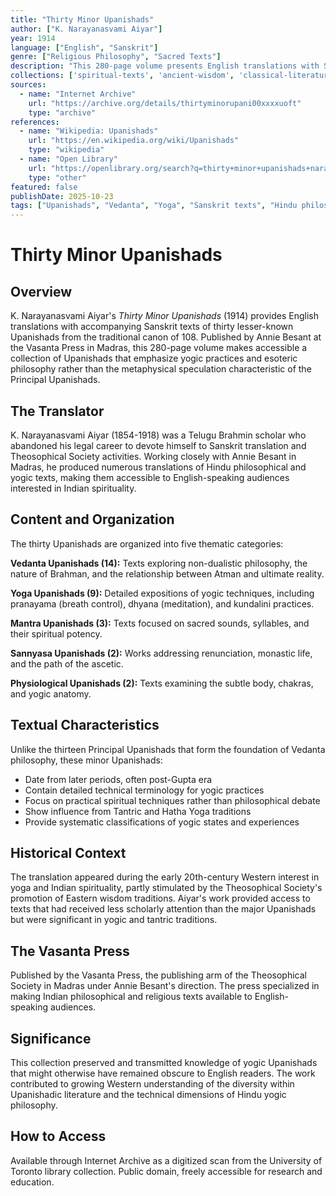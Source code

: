 ```yaml
---
title: "Thirty Minor Upanishads"
author: ["K. Narayanasvami Aiyar"]
year: 1914
language: ["English", "Sanskrit"]
genre: ["Religious Philosophy", "Sacred Texts"]
description: "This 280-page volume presents English translations with Sanskrit text of thirty lesser-known Upanishads from the traditional canon of 108, organized by category: fourteen Vedanta, three Mantra, two Physiological, two Sannyasa, and nine Yoga Upanishads. Translated by K. Narayanasvami Aiyar, a Telugu Brahmin scholar and Theosophical Society member, these texts emphasize yogic philosophy and practices."
collections: ['spiritual-texts', 'ancient-wisdom', 'classical-literature']
sources:
  - name: "Internet Archive"
    url: "https://archive.org/details/thirtyminorupani00xxxxuoft"
    type: "archive"
references:
  - name: "Wikipedia: Upanishads"
    url: "https://en.wikipedia.org/wiki/Upanishads"
    type: "wikipedia"
  - name: "Open Library"
    url: "https://openlibrary.org/search?q=thirty+minor+upanishads+narayanasvami&mode=everything"
    type: "other"
featured: false
publishDate: 2025-10-23
tags: ["Upanishads", "Vedanta", "Yoga", "Sanskrit texts", "Hindu philosophy", "Theosophical Society", "Annie Besant", "Vasanta Press", "Madras", "yogic practices", "esoteric philosophy", "minor Upanishads", "spiritual literature"]
---
```


# Thirty Minor Upanishads

## Overview

K. Narayanasvami Aiyar's *Thirty Minor Upanishads* (1914) provides English translations with accompanying Sanskrit texts of thirty lesser-known Upanishads from the traditional canon of 108. Published by Annie Besant at the Vasanta Press in Madras, this 280-page volume makes accessible a collection of Upanishads that emphasize yogic practices and esoteric philosophy rather than the metaphysical speculation characteristic of the Principal Upanishads.

## The Translator

K. Narayanasvami Aiyar (1854-1918) was a Telugu Brahmin scholar who abandoned his legal career to devote himself to Sanskrit translation and Theosophical Society activities. Working closely with Annie Besant in Madras, he produced numerous translations of Hindu philosophical and yogic texts, making them accessible to English-speaking audiences interested in Indian spirituality.

## Content and Organization

The thirty Upanishads are organized into five thematic categories:

**Vedanta Upanishads (14):** Texts exploring non-dualistic philosophy, the nature of Brahman, and the relationship between Atman and ultimate reality.

**Yoga Upanishads (9):** Detailed expositions of yogic techniques, including pranayama (breath control), dhyana (meditation), and kundalini practices.

**Mantra Upanishads (3):** Texts focused on sacred sounds, syllables, and their spiritual potency.

**Sannyasa Upanishads (2):** Works addressing renunciation, monastic life, and the path of the ascetic.

**Physiological Upanishads (2):** Texts examining the subtle body, chakras, and yogic anatomy.

## Textual Characteristics

Unlike the thirteen Principal Upanishads that form the foundation of Vedanta philosophy, these minor Upanishads:

- Date from later periods, often post-Gupta era
- Contain detailed technical terminology for yogic practices
- Focus on practical spiritual techniques rather than philosophical debate
- Show influence from Tantric and Hatha Yoga traditions
- Provide systematic classifications of yogic states and experiences

## Historical Context

The translation appeared during the early 20th-century Western interest in yoga and Indian spirituality, partly stimulated by the Theosophical Society's promotion of Eastern wisdom traditions. Aiyar's work provided access to texts that had received less scholarly attention than the major Upanishads but were significant in yogic and tantric traditions.

## The Vasanta Press

Published by the Vasanta Press, the publishing arm of the Theosophical Society in Madras under Annie Besant's direction. The press specialized in making Indian philosophical and religious texts available to English-speaking audiences.

## Significance

This collection preserved and transmitted knowledge of yogic Upanishads that might otherwise have remained obscure to English readers. The work contributed to growing Western understanding of the diversity within Upanishadic literature and the technical dimensions of Hindu yogic philosophy.

## How to Access

Available through Internet Archive as a digitized scan from the University of Toronto library collection. Public domain, freely accessible for research and education.
